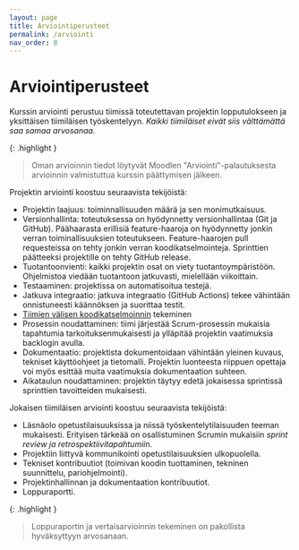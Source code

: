 ```yaml
---
layout: page
title: Arviointiperusteet
permalink: /arviointi
nav_order: 8
---
```


# Arviointiperusteet

Kurssin arviointi perustuu tiimissä toteutettavan projektin lopputulokseen ja yksittäisen tiimiläisen työskentelyyn. _Kaikki tiimiläiset eivät siis välttämättä saa samaa arvosanaa._

{: .highlight }

> Oman arvioinnin tiedot löytyvät Moodlen "Arviointi"-palautuksesta arvioinnin valmistuttua kurssin päättymisen jälkeen.

Projektin arviointi koostuu seuraavista tekijöistä:

- Projektin laajuus: toiminnallisuuden määrä ja sen monimutkaisuus.
- Versionhallinta: toteutuksessa on hyödynnetty versionhallintaa (Git ja GitHub). Päähaarasta erillisiä feature-haaroja on hyödynnetty jonkin verran toiminallisuuksien toteutukseen. Feature-haarojen pull requesteissa on tehty jonkin verran koodikatselmointeja. Sprinttien päätteeksi projektille on tehty GitHub release.
- Tuotantoonvienti: kaikki projektin osat on viety tuotantoympäristöön. Ohjelmistoa viedään tuotantoon jatkuvasti, mielellään viikoittain.
- Testaaminen: projektissa on automatisoitua testejä.
- Jatkuva integraatio: jatkuva integraatio (GitHub Actions) tekee vähintään onnistuneesti käännöksen ja suorittaa testit.
- [Tiimien välisen koodikatselmoinnin](/koodikatselmointi) tekeminen
- Prosessin noudattaminen: tiimi järjestää Scrum-prosessin mukaisia tapahtumia tarkoituksenmukaisesti ja ylläpitää projektin vaatimuksia backlogin avulla.
- Dokumentaatio: projektista dokumentoidaan vähintään yleinen kuvaus, tekniset käyttöohjeet ja tietomalli. Projektin luonteesta riippuen opettaja voi myös esittää muita vaatimuksia dokumentaation suhteen.
- Aikataulun noudattaminen: projektin täytyy edetä jokaisessa sprintissä sprinttien tavoitteiden mukaisesti.

Jokaisen tiimiläisen arviointi koostuu seuraavista tekijöistä:

- Läsnäolo opetustilaisuuksissa ja niissä työskentelytilaisuuden teeman mukaisesti. Erityisen tärkeää on osallistuminen Scrumin mukaisiin _sprint review ja retrospektiivitapahtumiin_.
- Projektiin liittyvä kommunikointi opetustilaisuuksien ulkopuolella.
- Tekniset kontribuutiot (toimivan koodin tuottaminen, tekninen suunnittelu, pariohjelmointi).
- Projektinhallinnan ja dokumentaation kontribuutiot.
- Loppuraportti.

{: .highlight }

> Loppuraportin ja vertaisarvioinnin tekeminen on pakollista hyväksyttyyn arvosanaan.
